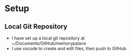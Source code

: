 # Setup

## Local Git Repository
- I have set up a local git repository at ~/Documents/GitHub/memorypalace
- I use vscode to create and edit files, then push to GitHub
